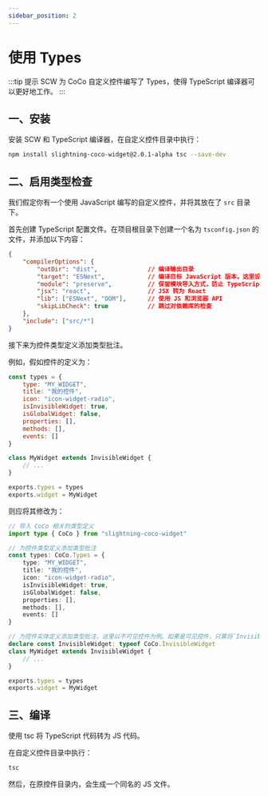 ```yaml
---
sidebar_position: 2
---
```


# 使用 Types

:::tip 提示
SCW 为 CoCo 自定义控件编写了 Types，使得 TypeScript 编译器可以更好地工作。
:::

## 一、安装

安装 SCW 和 TypeScript 编译器，在自定义控件目录中执行：

```sh
npm install slightning-coco-widget@2.0.1-alpha tsc --save-dev
```

## 二、启用类型检查

我们假定你有一个使用 JavaScript 编写的自定义控件，并将其放在了 `src` 目录下。

首先创建 TypeScript 配置文件。在项目根目录下创建一个名为 `tsconfig.json` 的文件，并添加以下内容：

```json
{
    "compilerOptions": {
        "outDir": "dist",              // 编译输出目录
        "target": "ESNext",            // 编译目标 JavaScript 版本，这里设置为 ESNext，以关闭 TypeScript 兼容性转义，防止出现一些奇奇怪怪的问题
        "module": "preserve",          // 保留模块导入方式，防止 TypeScript 将 CoCo 导入和导出转为其他形式
        "jsx": "react",                // JSX 转为 React
        "lib": ["ESNext", "DOM"],      // 使用 JS 和浏览器 API
        "skipLibCheck": true           // 跳过对依赖库的检查
    },
    "include": ["src/*"]
}

```

接下来为控件类型定义添加类型批注。

例如，假如控件的定义为：

```javascript
const types = {
    type: "MY_WIDGET",
    title: "我的控件",
    icon: "icon-widget-radio",
    isInvisibleWidget: true,
    isGlobalWidget: false,
    properties: [],
    methods: [],
    events: []
}

class MyWidget extends InvisibleWidget {
    // ...
}

exports.types = types
exports.widget = MyWidget
```

则应将其修改为：

```typescript
// 导入 CoCo 相关的类型定义
import type { CoCo } from "slightning-coco-widget"

// 为控件类型定义添加类型批注
const types: CoCo.Types = {
    type: "MY_WIDGET",
    title: "我的控件",
    icon: "icon-widget-radio",
    isInvisibleWidget: true,
    isGlobalWidget: false,
    properties: [],
    methods: [],
    events: []
}

// 为控件实体定义添加类型批注，这里以不可见控件为例。如果是可见控件，只需将`InvisibleWidget`改为`VisibleWidget`
declare const InvisibleWidget: typeof CoCo.InvisibleWidget
class MyWidget extends InvisibleWidget {
    // ...
}

exports.types = types
exports.widget = MyWidget
```

## 三、编译

使用 tsc 将 TypeScript 代码转为 JS 代码。

在自定义控件目录中执行：

```sh
tsc
```

然后，在原控件目录内，会生成一个同名的 JS 文件。
